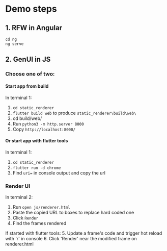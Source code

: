 # Demo steps

## 1. RFW in Angular

```
cd ng
ng serve
```

## 2. GenUI in JS

### Choose one of two:

#### Start app from build
In terminal 1:
1. `cd static_renderer`
2. `flutter build web` to produce `static_renderer\build\web\`
3. cd build/web/
4. Run `python3 -m http.server 8000`
5. Copy `http://localhost:8000/`

#### Or start app with flutter tools
In terminal 1:
1. `cd static_renderer`
2. `flutter run -d chrome`
3. Find `uri=` in console output and copy the url

### Render UI
In terminal 2:
1. Run `open js/renderer.html`
2. Paste the copied URL to boxes to replace hard coded one
3. Click `Render`
4. Find the frames rendered

If started with flutter tools:
5. Update a frame's code and trigger hot reload with 'r' in console
6. Click 'Render' near the modified frame on renderer.html
